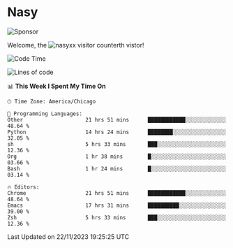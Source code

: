 # Nasy

<!--
<p align="center">
<img height="200" src="https://github-readme-stats.vercel.app/api?username=nasyxx&count_private=true&show_icons=true&theme=dracula&include_all_commits=true"/>
<img height="200" src="https://github-readme-stats.vercel.app/api/top-langs/?username=nasyxx&theme=dracula&hide=html,jupyter+notebook&count_private=true&show_icons=true"/>
</p>

  
----------------
-->

![Sponsor](https://img.shields.io/static/v1.svg?label=Sponsor&message=%E2%9D%A4&logo=GitHub&style=flat&color=pink)
 
Welcome, the ![nasyxx visitor counter](https://count.getloli.com/get/@nasyxx?theme=rule34)th vistor!
 
<!--START_SECTION:waka-->
![Code Time](http://img.shields.io/badge/Code%20Time-4%2C006%20hrs%2047%20mins-blue)

![Lines of code](https://img.shields.io/badge/From%20Hello%20World%20I%27ve%20Written-6.3%20million%20lines%20of%20code-blue)

📊 **This Week I Spent My Time On** 

```text
🕑︎ Time Zone: America/Chicago

💬 Programming Languages: 
Other                    21 hrs 51 mins      ████████████░░░░░░░░░░░░░   48.64 % 
Python                   14 hrs 24 mins      ████████░░░░░░░░░░░░░░░░░   32.05 % 
sh                       5 hrs 33 mins       ███░░░░░░░░░░░░░░░░░░░░░░   12.36 % 
Org                      1 hr 38 mins        █░░░░░░░░░░░░░░░░░░░░░░░░   03.66 % 
Bash                     1 hr 24 mins        █░░░░░░░░░░░░░░░░░░░░░░░░   03.14 % 

🔥 Editors: 
Chrome                   21 hrs 51 mins      ████████████░░░░░░░░░░░░░   48.64 % 
Emacs                    17 hrs 31 mins      ██████████░░░░░░░░░░░░░░░   39.00 % 
Zsh                      5 hrs 33 mins       ███░░░░░░░░░░░░░░░░░░░░░░   12.36 % 
```


 Last Updated on 22/11/2023 19:25:25 UTC
<!--END_SECTION:waka-->

<!-- ![visitors](https://visitor-badge.laobi.icu/badge?page_id=nasyxx.nasyxx) -->
